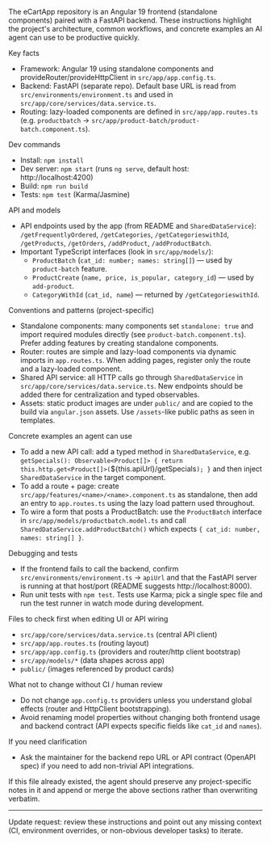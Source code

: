 The eCartApp repository is an Angular 19 frontend (standalone components) paired with a FastAPI backend. These instructions highlight the project's architecture, common workflows, and concrete examples an AI agent can use to be productive quickly.

Key facts

- Framework: Angular 19 using standalone components and provideRouter/provideHttpClient in `src/app/app.config.ts`.
- Backend: FastAPI (separate repo). Default base URL is read from `src/environments/environment.ts` and used in `src/app/core/services/data.service.ts`.
- Routing: lazy-loaded components are defined in `src/app/app.routes.ts` (e.g. `productbatch` -> `src/app/product-batch/product-batch.component.ts`).

Dev commands

- Install: `npm install`
- Dev server: `npm start` (runs `ng serve`, default host: http://localhost:4200)
- Build: `npm run build`
- Tests: `npm test` (Karma/Jasmine)

API and models

- API endpoints used by the app (from README and `SharedDataService`): `/getFrequentlyOrdered`, `/getCategories`, `/getCategorieswithId`, `/getProducts`, `/getOrders`, `/addProduct`, `/addProductBatch`.
- Important TypeScript interfaces (look in `src/app/models/`):
  - `ProductBatch` (`cat_id: number; names: string[]`) — used by `product-batch` feature.
  - `ProductCreate` (`name, price, is_popular, category_id`) — used by `add-product`.
  - `CategoryWithId` (`cat_id, name`) — returned by `/getCategorieswithId`.

Conventions and patterns (project-specific)

- Standalone components: many components set `standalone: true` and import required modules directly (see `product-batch.component.ts`). Prefer adding features by creating standalone components.
- Router: routes are simple and lazy-load components via dynamic imports in `app.routes.ts`. When adding pages, register only the route and a lazy-loaded component.
- Shared API service: all HTTP calls go through `SharedDataService` in `src/app/core/services/data.service.ts`. New endpoints should be added there for centralization and typed observables.
- Assets: static product images are under `public/` and are copied to the build via `angular.json` assets. Use `/assets`-like public paths as seen in templates.

Concrete examples an agent can use

- To add a new API call: add a typed method in `SharedDataService`, e.g. `getSpecials(): Observable<Product[]> { return this.http.get<Product[]>(`${this.apiUrl}/getSpecials`); }` and then inject `SharedDataService` in the target component.
- To add a route + page: create `src/app/features/<name>/<name>.component.ts` as standalone, then add an entry to `app.routes.ts` using the lazy load pattern used throughout.
- To wire a form that posts a ProductBatch: use the `ProductBatch` interface in `src/app/models/productbatch.model.ts` and call `SharedDataService.addProductBatch()` which expects `{ cat_id: number, names: string[] }`.

Debugging and tests

- If the frontend fails to call the backend, confirm `src/environments/environment.ts` -> `apiUrl` and that the FastAPI server is running at that host/port (README suggests http://localhost:8000).
- Run unit tests with `npm test`. Tests use Karma; pick a single spec file and run the test runner in watch mode during development.

Files to check first when editing UI or API wiring

- `src/app/core/services/data.service.ts` (central API client)
- `src/app/app.routes.ts` (routing layout)
- `src/app/app.config.ts` (providers and router/http client bootstrap)
- `src/app/models/*` (data shapes across app)
- `public/` (images referenced by product cards)

What not to change without CI / human review

- Do not change `app.config.ts` providers unless you understand global effects (router and HttpClient bootstrapping).
- Avoid renaming model properties without changing both frontend usage and backend contract (API expects specific fields like `cat_id` and `names`).

If you need clarification

- Ask the maintainer for the backend repo URL or API contract (OpenAPI spec) if you need to add non-trivial API integrations.

If this file already existed, the agent should preserve any project-specific notes in it and append or merge the above sections rather than overwriting verbatim.

---

Update request: review these instructions and point out any missing context (CI, environment overrides, or non-obvious developer tasks) to iterate.
